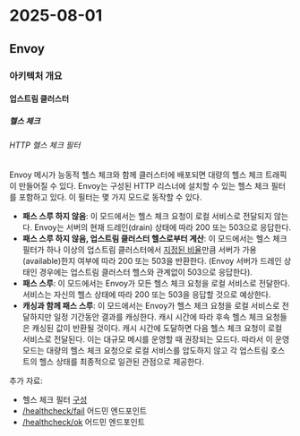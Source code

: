 # 2025-08-01

## Envoy

### 아키텍처 개요

#### 업스트림 클러스터

##### 헬스 체크

###### HTTP 헬스 체크 필터

Envoy 메시가 능동적 헬스 체크와 함께 클러스터에 배포되면 대량의 헬스 체크 트래픽이 만들어질 수 있다. Envoy는 구성된 HTTP 리스너에 설치할 수 있는 헬스 체크 필터를 포함하고 있다. 이 필터는 몇 가지 모드로 동작할 수 있다.

* **패스 스루 하지 않음**: 이 모드에서는 헬스 체크 요청이 로컬 서비스로 전달되지 않는다. Envoy는 서버의 현재 드레인(drain) 상태에 따라 200 또는 503으로 응답한다.
* **패스 스루 하지 않음, 업스트림 클러스터 헬스로부터 계산**: 이 모드에서는 헬스 체크 필터가 하나 이상의 업스트림 클러스터에서 [지정된 비율][api-extensions-filters-health-check-cluster-min-healthy-percentages]만큼 서버가 가용(available)한지 여부에 따라 200 또는 503을 반환한다. (Envoy 서버가 드레인 상태인 경우에는 업스트림 클러스터 헬스와 관계없이 503으로 응답한다).
* **패스 스루**: 이 모드에서는 Envoy가 모든 헬스 체크 요청을 로컬 서비스로 전달한다. 서비스는 자신의 헬스 상태에 따라 200 또는 503을 응답할 것으로 예상한다.
* **캐싱과 함께 패스 스루**: 이 모드에서는 Envoy가 헬스 체크 요청을 로컬 서비스로 전달하지만 일정 기간동안 결과를 캐싱한다. 캐시 시간에 따라 후속 헬스 체크 요청들은 캐싱된 값이 반환될 것이다. 캐시 시간에 도달하면 다음 헬스 체크 요청이 로컬 서비스로 전달된다. 이는 대규모 메시를 운영할 때 권장되는 모드다. 따라서 이 운영 모드는 대량의 헬스 체크 요청으로 로컬 서비스를 압도하지 않고 각 업스트림 호스트의 헬스 상태를 최종적으로 일관된 관점으로 제공한다.

추가 자료:

* 헬스 체크 필터 [구성][config-http-http-filters-health-check]
* [/healthcheck/fail][ops-and-admin-admin-interface-healthcheck-fail] 어드민 엔드포인트
* [/healthcheck/ok][ops-and-admin-admin-interface-healthcheck-ok] 어드민 엔드포인트

[api-extensions-filters-health-check-cluster-min-healthy-percentages]: https://www.envoyproxy.io/docs/envoy/latest/api-v3/extensions/filters/http/health_check/v3/health_check.proto#envoy-v3-api-field-extensions-filters-http-health-check-v3-healthcheck-cluster-min-healthy-percentages
[config-http-http-filters-health-check]: https://www.envoyproxy.io/docs/envoy/latest/configuration/http/http_filters/health_check_filter#config-http-filters-health-check
[ops-and-admin-admin-interface-healthcheck-fail]: https://www.envoyproxy.io/docs/envoy/latest/operations/admin#operations-admin-interface-healthcheck-fail
[ops-and-admin-admin-interface-healthcheck-ok]: https://www.envoyproxy.io/docs/envoy/latest/operations/admin#operations-admin-interface-healthcheck-ok